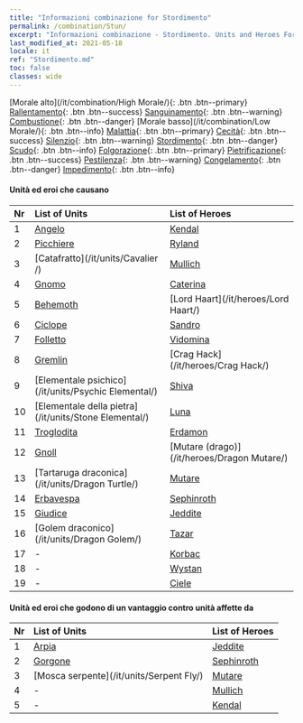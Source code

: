 ```yaml
---
title: "Informazioni combinazione for Stordimento"
permalink: /combination/Stun/
excerpt: "Informazioni combinazione - Stordimento. Units and Heroes Formation."
last_modified_at: 2021-05-18
locale: it
ref: "Stordimento.md"
toc: false
classes: wide
---
```


  [Morale alto](/it/combination/High Morale/){: .btn .btn--primary} [Rallentamento](/it/combination/Slow/){: .btn .btn--success} [Sanguinamento](/it/combination/Bleeding/){: .btn .btn--warning} [Combustione](/it/combination/Burning/){: .btn .btn--danger} [Morale basso](/it/combination/Low Morale/){: .btn .btn--info} [Malattia](/it/combination/Disease/){: .btn .btn--primary} [Cecità](/it/combination/Blind/){: .btn .btn--success} [Silenzio](/it/combination/Silence/){: .btn .btn--warning} [Stordimento](/it/combination/Stun/){: .btn .btn--danger} [Scudo](/it/combination/Shield/){: .btn .btn--info} [Folgorazione](/it/combination/Static/){: .btn .btn--primary} [Pietrificazione](/it/combination/Petrify/){: .btn .btn--success} [Pestilenza](/it/combination/Plague/){: .btn .btn--warning} [Congelamento](/it/combination/Freeze/){: .btn .btn--danger} [Impedimento](/it/combination/Deterrence/){: .btn .btn--info} 


#### Unità ed eroi che causano <Stordimento>

  | Nr |  List of Units  | List of Heroes | 
  |:---|:----------------|:---------------| 
  | 1 | [Angelo](/it/units/Angel/) | [Kendal](/it/heroes/Kendal/) |
  | 2 | [Picchiere](/it/units/Pikeman/) | [Ryland](/it/heroes/Ryland/) |
  | 3 | [Catafratto](/it/units/Cavalier /) | [Mullich](/it/heroes/Mullich/) |
  | 4 | [Gnomo](/it/units/Dwarf/) | [Caterina](/it/heroes/Catherine/) |
  | 5 | [Behemoth](/it/units/Behemoth/) | [Lord Haart](/it/heroes/Lord Haart/) |
  | 6 | [Ciclope](/it/units/Cyclops/) | [Sandro](/it/heroes/Sandro/) |
  | 7 | [Folletto](/it/units/Imp/) | [Vidomina](/it/heroes/Vidomina/) |
  | 8 | [Gremlin](/it/units/Gremlin/) | [Crag Hack](/it/heroes/Crag Hack/) |
  | 9 | [Elementale psichico](/it/units/Psychic Elemental/) | [Shiva](/it/heroes/Shiva/) |
  | 10 | [Elementale della pietra](/it/units/Stone Elemental/) | [Luna](/it/heroes/Luna/) |
  | 11 | [Troglodita](/it/units/Troglodyte/) | [Erdamon](/it/heroes/Erdamon/) |
  | 12 | [Gnoll](/it/units/Gnoll/) | [Mutare (drago)](/it/heroes/Dragon Mutare/) |
  | 13 | [Tartaruga draconica](/it/units/Dragon Turtle/) | [Mutare](/it/heroes/Mutare/) |
  | 14 | [Erbavespa](/it/units/Waspwort/) | [Sephinroth](/it/heroes/Sephinroth/) |
  | 15 | [Giudice](/it/units/Judicator/) | [Jeddite](/it/heroes/Jeddite/) |
  | 16 | [Golem draconico](/it/units/Dragon Golem/) | [Tazar](/it/heroes/Tazar/) |
  | 17 | - | [Korbac](/it/heroes/Korbac/) |
  | 18 | - | [Wystan](/it/heroes/Wystan/) |
  | 19 | - | [Ciele](/it/heroes/Ciele/) |


#### Unità ed eroi che godono di un vantaggio contro unità affette da <Stordimento>

  | Nr |  List of Units  | List of Heroes | 
  |:---|:----------------|:---------------| 
  | 1 | [Arpia](/it/units/Harpy/) | [Jeddite](/it/heroes/Jeddite/) |
  | 2 | [Gorgone](/it/units/Gorgon/) | [Sephinroth](/it/heroes/Sephinroth/) |
  | 3 | [Mosca serpente](/it/units/Serpent Fly/) | [Mutare](/it/heroes/Mutare/) |
  | 4 | - | [Mullich](/it/heroes/Mullich/) |
  | 5 | - | [Kendal](/it/heroes/Kendal/) |
